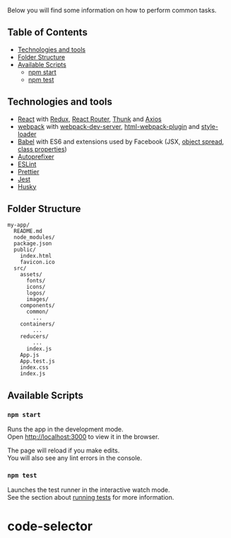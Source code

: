 Below you will find some information on how to perform common tasks.<br>

## Table of Contents

* [Technologies and tools](#technologies-and-tools)
* [Folder Structure](#folder-structure)
* [Available Scripts](#available-scripts)
  * [npm start](#npm-start)
  * [npm test](#npm-test)

## Technologies and tools

* [React](https://reactjs.org/) with [Redux](https://redux.js.org/),
  [React Router](https://reacttraining.com/react-router/web/guides/philosophy),
  [Thunk](https://github.com/gaearon/redux-thunk) and
  [Axios](https://github.com/axios/axios)
* [webpack](https://webpack.js.org/) with
  [webpack-dev-server](https://github.com/webpack/webpack-dev-server),
  [html-webpack-plugin](https://github.com/ampedandwired/html-webpack-plugin)
  and [style-loader](https://github.com/webpack/style-loader)
* [Babel](http://babeljs.io/) with ES6 and extensions used by Facebook (JSX,
  [object spread](https://github.com/sebmarkbage/ecmascript-rest-spread/commits/master),
  [class properties](https://github.com/jeffmo/es-class-public-fields))
* [Autoprefixer](https://github.com/postcss/autoprefixer)
* [ESLint](http://eslint.org/)
* [Prettier](https://prettier.io/)
* [Jest](http://facebook.github.io/jest)
* [Husky](https://github.com/typicode/husky)

## Folder Structure

```
my-app/
  README.md
  node_modules/
  package.json
  public/
    index.html
    favicon.ico
  src/
    assets/
      fonts/
      icons/
      logos/
      images/
    components/
      common/
        ...
    containers/
        ...
    reducers/
        ...
      index.js
    App.js
    App.test.js
    index.css
    index.js
```

## Available Scripts

### `npm start`

Runs the app in the development mode.<br> Open
[http://localhost:3000](http://localhost:3000) to view it in the browser.

The page will reload if you make edits.<br> You will also see any lint errors in
the console.

### `npm test`

Launches the test runner in the interactive watch mode.<br> See the section
about [running tests](#running-tests) for more information.
# code-selector
